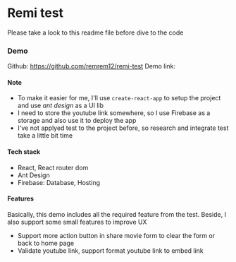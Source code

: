 # Remi test

Please take a look to this readme file before dive to the code

### Demo

Github: https://github.com/remrem12/remi-test
Demo link:

#### Note

- To make it easier for me, I'll use `create-react-app` to setup the project and use _ant design_ as a UI lib
- I need to store the youtube link somewhere, so I use Firebase as a storage and also use it to deploy the app
- I've not applyed test to the project before, so research and integrate test take a little bit time

#### Tech stack

- React, React router dom
- Ant Design
- Firebase: Database, Hosting

#### Features

Basically, this demo includes all the required feature from the test. Beside, I also support some small features
to improve UX

- Support more action button in share movie form to clear the form or back to home page
- Validate youtube link, support format youtube link to embed link
